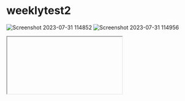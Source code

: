 # weeklytest2
![Screenshot 2023-07-31 114852](https://github.com/rupesh0511/weeklytest2/assets/69234169/ea9dccdd-b7ed-4c61-bc7f-a302613c0ebb)
![Screenshot 2023-07-31 114956](https://github.com/rupesh0511/weeklytest2/assets/69234169/3cc7a39b-3a59-4123-90b6-d0376ac2f1c8) 

<iframe> is an HTML element used to embed external content (e.g., webpages, maps) within a webpage, displaying it as a separate window. It allows interactive display of content from another source.
Attributes of iframe:=

width: Sets the width of the iframe element in pixels or as a percentage of the parent container's width.

height: Specifies the height of the iframe element in pixels or as a percentage of the parent container's height.

frameborder: Controls whether the iframe should have a border (1) or no border (0) around it.

name: Provides a unique name to the iframe element, allowing it to be targeted as a target frame for links or form submissions.
![Screenshot 2023-07-31 115104](https://github.com/rupesh0511/weeklytest2/assets/69234169/a81687e0-1bac-4473-8ab8-88918e783a8c)
Tags: (p) tag: Defines a paragraph element in HTML, used to group and format blocks of text.

(a) tag: Represents an anchor (hyperlink) that links to another webpage or resource.

(img) tag: Embeds an image into the HTML document, displaying graphics on the web page.

Attributes:

target attribute: Specifies where to open the linked URL, like "_blank" for a new tab or window. Here by this attribute I linked rightpanel and left panel of the page.

height attribute: Sets the height of an image, in pixels or percentage.

width attribute: Specifies the width of an image, in pixels or percentage.

src attribute: Defines the source URL of an image, specifying the content to be displayed.
